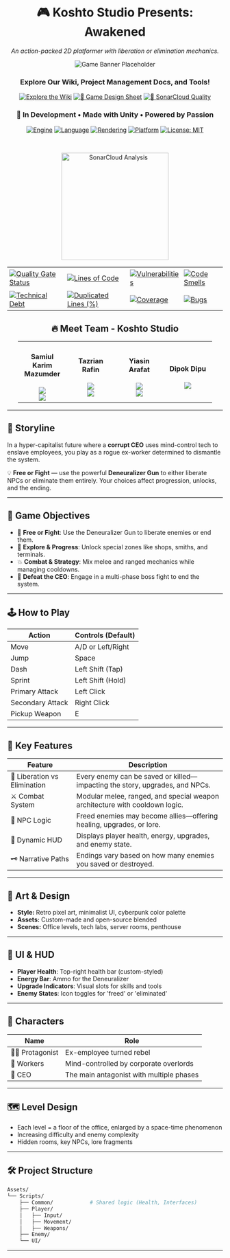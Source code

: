 <div align="center">

# 🎮 Koshto Studio Presents: **Awakened**

*An action-packed 2D platformer with liberation or elimination mechanics.*

![Game Banner Placeholder](https://github.com/Samiul191139/koshto-studio/blob/main/Assets/CustomAssets/MainMenu/MainMenu2.png)


### Explore Our Wiki, Project Management Docs, and Tools!

[![Explore the Wiki](https://img.shields.io/badge/Explore-Wiki-0077B5?style=for-the-badge&logo=readthedocs&logoColor=white)](https://github.com/Learnathon-By-Geeky-Solutions/koshto-studio/wiki)
[![📝 Game Design Sheet](https://img.shields.io/badge/Game%20Design-Google%20Docs-34A853?style=for-the-badge&logo=googledocs&logoColor=white)](https://docs.google.com/spreadsheets/d/1HfC4I4lZOLnwaDKq280pMgBI-3kx7fSDRoJx61ivo34/edit?usp=sharing)
[![🔧 SonarCloud Quality](https://img.shields.io/badge/Code%20Quality-SonarCloud-4E9BCD?style=for-the-badge&logo=sonarcloud&logoColor=white)](https://sonarcloud.io/summary/new_code?id=Learnathon-By-Geeky-Solutions_koshto-studio)



### 🚧 In Development • Made with Unity • Powered by Passion

[![Engine](https://img.shields.io/badge/Engine-Unity-000000?style=for-the-badge&logo=unity&logoColor=white)](https://unity.com)
[![Language](https://img.shields.io/badge/Language-C%23-239120?style=for-the-badge&logo=csharp&logoColor=white)](https://learn.microsoft.com/en-us/dotnet/csharp/)
[![Rendering](https://img.shields.io/badge/Rendering-URP-6E40C9?style=for-the-badge&logo=unity&logoColor=white)](https://unity.com/universal-render-pipeline)
[![Platform](https://img.shields.io/badge/Platform-Windows-blue?style=for-the-badge&logo=windows&logoColor=white)](https://unity.com)
[![License: MIT](https://img.shields.io/badge/License-MIT-00A859?style=for-the-badge&logo=open-source-initiative&logoColor=white)](LICENSE)

<br>

<p align="center"> <a href="https://sonarcloud.io/summary/new_code?id=Learnathon-By-Geeky-Solutions_koshto-studio"> <img src="https://img.shields.io/badge/SonarCloud-Analysis-4E9BCD?style=for-the-badge&logo=sonarcloud&logoColor=white" alt="SonarCloud Analysis" width="250"> </a> </p>

<!-- SonarCloud Badges - Organized in a borderless table -->

<table style="border: none; border-collapse: collapse;">
 <tr style="border: none;"> 
 <td style="border: none; padding: 5px;"> <a href="https://sonarcloud.io/summary/new_code?id=Learnathon-By-Geeky-Solutions_koshto-studio"> <img src="https://sonarcloud.io/api/project_badges/measure?project=Learnathon-By-Geeky-Solutions_koshto-studio&metric=alert_status" alt="Quality Gate Status"> </a> </td> 
 <td style="border: none; padding: 5px;"> <a href="https://sonarcloud.io/summary/new_code?id=Learnathon-By-Geeky-Solutions_koshto-studio"> <img src="https://sonarcloud.io/api/project_badges/measure?project=Learnathon-By-Geeky-Solutions_koshto-studio&metric=ncloc" alt="Lines of Code"> </a> </td> 
 
 <td style="border: none; padding: 5px;"> <a href="https://sonarcloud.io/summary/new_code?id=Learnathon-By-Geeky-Solutions_koshto-studio"> <img src="https://sonarcloud.io/api/project_badges/measure?project=Learnathon-By-Geeky-Solutions_koshto-studio&metric=vulnerabilities" alt="Vulnerabilities"> </a> </td>
  <td style="border: none; padding: 5px;"> <a href="https://sonarcloud.io/summary/new_code?id=Learnathon-By-Geeky-Solutions_koshto-studio"> <img src="https://sonarcloud.io/api/project_badges/measure?project=Learnathon-By-Geeky-Solutions_koshto-studio&metric=code_smells" alt="Code Smells"> </a> </td> 
 
  </tr>

 <tr style="border: none;"> 
 <td style="border: none; padding: 5px;"> <a href="https://sonarcloud.io/summary/new_code?id=Learnathon-By-Geeky-Solutions_koshto-studio"> <img src="https://sonarcloud.io/api/project_badges/measure?project=Learnathon-By-Geeky-Solutions_koshto-studio&metric=sqale_index" alt="Technical Debt"> </a> </td> 
 <td style="border: none; padding: 5px;"> <a href="https://sonarcloud.io/summary/new_code?id=Learnathon-By-Geeky-Solutions_koshto-studio"> <img src="https://sonarcloud.io/api/project_badges/measure?project=Learnathon-By-Geeky-Solutions_koshto-studio&metric=duplicated_lines_density" alt="Duplicated Lines (%)"> </a> </td> <td style="border: none; padding: 5px;"> <a href="https://sonarcloud.io/summary/new_code?id=Learnathon-By-Geeky-Solutions_koshto-studio"> <img src="https://sonarcloud.io/api/project_badges/measure?project=Learnathon-By-Geeky-Solutions_koshto-studio&metric=coverage" alt="Coverage"> </a> </td> 
 <td style="border: none; padding: 5px;"> <a href="https://sonarcloud.io/summary/new_code?id=Learnathon-By-Geeky-Solutions_koshto-studio"> <img src="https://sonarcloud.io/api/project_badges/measure?project=Learnathon-By-Geeky-Solutions_koshto-studio&metric=bugs" alt="Bugs"> </a> </td> 
 </tr>
</table>

</div>


<div align="center">

  <h2>🔥 Meet Team - <b>Koshto Studio</b></h2>

  <table style="width: 90%;">
    <tr>
      <td align="center" width="25%">
        <h4>Samiul Karim Mazumder</h4>
        <img src="https://img.shields.io/badge/Role-Team%20Lead%20%26%20Programmer-2D9CDB?style=for-the-badge">
        <br>
        <a href="https://github.com/Samiul191139" target="_blank">
          <img src="https://img.shields.io/badge/GitHub-Samiul191139-100000?style=flat&logo=github&logoColor=white">
        </a>
      </td>
      <td align="center" width="25%">
        <h4>Tazrian Rafin</h4>
        <img src="https://img.shields.io/badge/Role-Game%20Programmer-F2994A?style=for-the-badge">
        <br>
        <a href="https://github.com/Tazriiann" target="_blank">
          <img src="https://img.shields.io/badge/GitHub-Tazriiann-100000?style=flat&logo=github&logoColor=white">
        </a>
      </td>
      <td align="center" width="25%">
        <h4>Yiasin Arafat</h4>
        <img src="https://img.shields.io/badge/Role-Game%20Designer-27AE60?style=for-the-badge">
        <br>
        <a href="https://github.com/Yiasin01" target="_blank">
          <img src="https://img.shields.io/badge/GitHub-Yiasin01-100000?style=flat&logo=github&logoColor=white">
        </a>
      </td>
      <td align="center" width="25%">
        <h4>Dipok Dipu</h4>
        <img src="https://img.shields.io/badge/Role-Mentor-4E9BCD?style=for-the-badge">
      </td>
    </tr>
  </table>

</div>


---

## 🧠 Storyline

In a hyper-capitalist future where a **corrupt CEO** uses mind-control tech to enslave employees, you play as a rogue ex-worker determined to dismantle the system.

💡 **Free or Fight** — use the powerful **Deneuralizer Gun** to either liberate NPCs or eliminate them entirely. Your choices affect progression, unlocks, and the ending.

---

## 🎯 Game Objectives

- 🧠 **Free or Fight**: Use the Deneuralizer Gun to liberate enemies or end them.
- 🧭 **Explore & Progress**: Unlock special zones like shops, smiths, and terminals.
- 💥 **Combat & Strategy**: Mix melee and ranged mechanics while managing cooldowns.
- 👑 **Defeat the CEO**: Engage in a multi-phase boss fight to end the system.

---

## 🕹 How to Play

| Action         | Controls (Default) |
|----------------|--------------------|
| Move           | A/D or Left/Right  |
| Jump           | Space              |
| Dash           | Left Shift (Tap)   |
| Sprint         | Left Shift (Hold)  |
| Primary Attack | Left Click         |
| Secondary Attack| Right Click         |
| Pickup Weapon  | E                  |

---

## 🧩 Key Features

| Feature           | Description                                                                            |
|------------------|----------------------------------------------------------------------------------------|
| 🔁 Liberation vs Elimination | Every enemy can be saved or killed—impacting the story, upgrades, and NPCs.       |
| ⚔️ Combat System   | Modular melee, ranged, and special weapon architecture with cooldown logic.          |
| 🧠 NPC Logic       | Freed enemies may become allies—offering healing, upgrades, or lore.                  |
| 🌟 Dynamic HUD     | Displays player health, energy, upgrades, and enemy state.                            |
| 🗝️ Narrative Paths | Endings vary based on how many enemies you saved or destroyed.                        |

---

## 🎨 Art & Design

- **Style:** Retro pixel art, minimalist UI, cyberpunk color palette
- **Assets:** Custom-made and open-source blended
- **Scenes:** Office levels, tech labs, server rooms, penthouse

---

## 🔋 UI & HUD

- **Player Health**: Top-right health bar (custom-styled)
- **Energy Bar**: Ammo for the Deneuralizer
- **Upgrade Indicators**: Visual slots for skills and tools
- **Enemy States**: Icon toggles for 'freed' or 'eliminated'

---

## 🧠 Characters

| Name       | Role                                      |
|------------|-------------------------------------------|
| 🧑‍💻 Protagonist | Ex-employee turned rebel         |
| 🧠 Workers    | Mind-controlled by corporate overlords     |
| 🏢 CEO        | The main antagonist with multiple phases   |

---

## 🗺️ Level Design

- Each level = a floor of the office, enlarged by a space-time phenomenon
- Increasing difficulty and enemy complexity
- Hidden rooms, key NPCs, lore fragments

---

## 🛠 Project Structure

```bash
Assets/
└── Scripts/
    ├── Common/            # Shared logic (Health, Interfaces)
    ├── Player/
    │   ├── Input/
    │   ├── Movement/
    │   ├── Weapons/
    ├── Enemy/
    └── UI/
```

---
